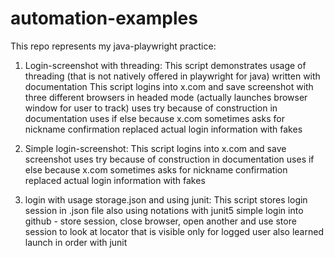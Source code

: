 # automation-examples
This repo represents my java-playwright practice:

1. Login-screenshot with threading:
This script demonstrates usage of threading (that is not natively offered in playwright for java)
written with documentation
This script logins into x.com and save screenshot with three different browsers in headed mode (actually launches browser window for user to track)
uses try because of construction in documentation
uses if else because x.com sometimes asks for nickname confirmation
replaced actual login information with fakes

2. Simple login-screenshot:
This script logins into x.com and save screenshot
uses try because of construction in documentation
uses if else because x.com sometimes asks for nickname confirmation
replaced actual login information with fakes

3. login with usage storage.json and using junit:
This script stores login session in .json file
also using notations with junit5
simple login into github - store session, close browser, open another and use store session to look at locator that is visible only for logged user
also learned launch in order with junit
